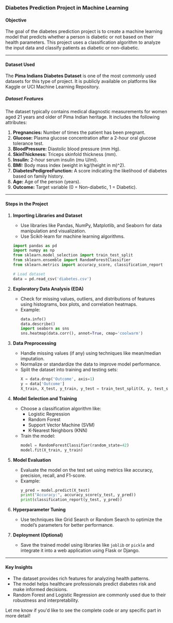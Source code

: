 ### **Diabetes Prediction Project in Machine Learning**

#### **Objective**
The goal of the diabetes prediction project is to create a machine learning model that predicts whether a person is diabetic or not based on their health parameters. This project uses a classification algorithm to analyze the input data and classify patients as diabetic or non-diabetic.

---

#### **Dataset Used**
The **Pima Indians Diabetes Dataset** is one of the most commonly used datasets for this type of project. It is publicly available on platforms like Kaggle or UCI Machine Learning Repository.

##### **Dataset Features**
The dataset typically contains medical diagnostic measurements for women aged 21 years and older of Pima Indian heritage. It includes the following attributes:
1. **Pregnancies:** Number of times the patient has been pregnant.
2. **Glucose:** Plasma glucose concentration after a 2-hour oral glucose tolerance test.
3. **BloodPressure:** Diastolic blood pressure (mm Hg).
4. **SkinThickness:** Triceps skinfold thickness (mm).
5. **Insulin:** 2-hour serum insulin (mu U/ml).
6. **BMI:** Body mass index (weight in kg/(height in m)^2).
7. **DiabetesPedigreeFunction:** A score indicating the likelihood of diabetes based on family history.
8. **Age:** Age of the person (years).
9. **Outcome:** Target variable (0 = Non-diabetic, 1 = Diabetic).

---

#### **Steps in the Project**

1. **Importing Libraries and Dataset**
   - Use libraries like Pandas, NumPy, Matplotlib, and Seaborn for data manipulation and visualization.
   - Use Scikit-learn for machine learning algorithms.

   ```python
   import pandas as pd
   import numpy as np
   from sklearn.model_selection import train_test_split
   from sklearn.ensemble import RandomForestClassifier
   from sklearn.metrics import accuracy_score, classification_report

   # Load dataset
   data = pd.read_csv('diabetes.csv')
   ```

2. **Exploratory Data Analysis (EDA)**
   - Check for missing values, outliers, and distributions of features using histograms, box plots, and correlation heatmaps.
   - Example:  
     ```python
     data.info()  
     data.describe()  
     import seaborn as sns
     sns.heatmap(data.corr(), annot=True, cmap='coolwarm')
     ```

3. **Data Preprocessing**
   - Handle missing values (if any) using techniques like mean/median imputation.
   - Normalize or standardize the data to improve model performance.
   - Split the dataset into training and testing sets:
     ```python
     X = data.drop('Outcome', axis=1)
     y = data['Outcome']
     X_train, X_test, y_train, y_test = train_test_split(X, y, test_size=0.2, random_state=42)
     ```

4. **Model Selection and Training**
   - Choose a classification algorithm like:
     - Logistic Regression
     - Random Forest
     - Support Vector Machine (SVM)
     - K-Nearest Neighbors (KNN)
   - Train the model:
     ```python
     model = RandomForestClassifier(random_state=42)
     model.fit(X_train, y_train)
     ```

5. **Model Evaluation**
   - Evaluate the model on the test set using metrics like accuracy, precision, recall, and F1-score.
   - Example:
     ```python
     y_pred = model.predict(X_test)
     print("Accuracy:", accuracy_score(y_test, y_pred))
     print(classification_report(y_test, y_pred))
     ```

6. **Hyperparameter Tuning**
   - Use techniques like Grid Search or Random Search to optimize the model’s parameters for better performance.

7. **Deployment (Optional)**
   - Save the trained model using libraries like `joblib` or `pickle` and integrate it into a web application using Flask or Django.

---

#### **Key Insights**
- The dataset provides rich features for analyzing health patterns.
- The model helps healthcare professionals predict diabetes risk and make informed decisions.
- Random Forest and Logistic Regression are commonly used due to their robustness and interpretability.

Let me know if you'd like to see the complete code or any specific part in more detail!
